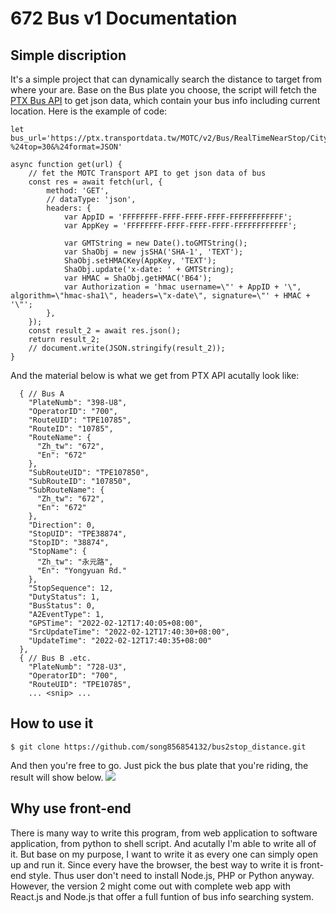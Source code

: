 # 672 Bus v1 Documentation

## Simple discription

It's a simple project that can dynamically search the distance to target from where your are. Base on the Bus plate you choose, the script will fetch the [PTX Bus API](https://ptx.transportdata.tw/MOTC/) to get json data, which contain your bus info including current location.
Here is the example of code:
```javascript=
let bus_url='https://ptx.transportdata.tw/MOTC/v2/Bus/RealTimeNearStop/City/Taipei/672?%24top=30&%24format=JSON'

async function get(url) {
    // fet the MOTC Transport API to get json data of bus
    const res = await fetch(url, {
        method: 'GET',
        // dataType: 'json',
        headers: {
            var AppID = 'FFFFFFFF-FFFF-FFFF-FFFF-FFFFFFFFFFFF';
            var AppKey = 'FFFFFFFF-FFFF-FFFF-FFFF-FFFFFFFFFFFF';

            var GMTString = new Date().toGMTString();
            var ShaObj = new jsSHA('SHA-1', 'TEXT');
            ShaObj.setHMACKey(AppKey, 'TEXT');
            ShaObj.update('x-date: ' + GMTString);
            var HMAC = ShaObj.getHMAC('B64');
            var Authorization = 'hmac username=\"' + AppID + '\", algorithm=\"hmac-sha1\", headers=\"x-date\", signature=\"' + HMAC + '\"';
        },
    });
    const result_2 = await res.json();
    return result_2;
    // document.write(JSON.stringify(result_2));
}
```
And the material below is what we get from PTX API acutally look like:
```json=
  { // Bus A
    "PlateNumb": "398-U8",
    "OperatorID": "700",
    "RouteUID": "TPE10785",
    "RouteID": "10785",
    "RouteName": {
      "Zh_tw": "672",
      "En": "672"
    },
    "SubRouteUID": "TPE107850",
    "SubRouteID": "107850",
    "SubRouteName": {
      "Zh_tw": "672",
      "En": "672"
    },
    "Direction": 0,
    "StopUID": "TPE38874",
    "StopID": "38874",
    "StopName": {
      "Zh_tw": "永元路",
      "En": "Yongyuan Rd."
    },
    "StopSequence": 12,
    "DutyStatus": 1,
    "BusStatus": 0,
    "A2EventType": 1,
    "GPSTime": "2022-02-12T17:40:05+08:00",
    "SrcUpdateTime": "2022-02-12T17:40:30+08:00",
    "UpdateTime": "2022-02-12T17:40:35+08:00"
  },
  { // Bus B .etc.
    "PlateNumb": "728-U3",
    "OperatorID": "700",
    "RouteUID": "TPE10785",
    ... <snip> ...
```

## How to use it
```shell=
$ git clone https://github.com/song856854132/bus2stop_distance.git
```
And then you're free to go. Just pick the bus plate that you're riding, the result will show below.
![](https://i.imgur.com/PbIsUgY.png)

## Why use front-end
There is many way to write this program, from web application to software application, from python to shell script. And acutally I'm able to write all of it. But base on my purpose, I want to write it as every one can simply open up and run it. Since every have the browser, the best way to write it is front-end style. Thus user don't need to install Node.js, PHP or Python anyway. However, the version 2 might come out with complete web app with React.js and Node.js that offer a full funtion of bus info searching system.